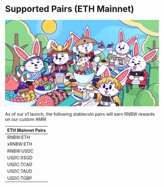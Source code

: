 # Supported Pairs \(ETH Mainnet\)

![](../../.gitbook/assets/halodao_illustration_exchange-2.png)

As of our v1 launch, the following stablecoin pairs will earn RNBW rewards on our custom AMM

| **ETH Mainnet Pairs** |
| :--- |
| RNBW:ETH |
| xRNBW:ETH |
| RNBW:USDC |
| USDC:XSGD |
| USDC:TCAD |
| USDC:TAUD |
| USDC:TGBP |



